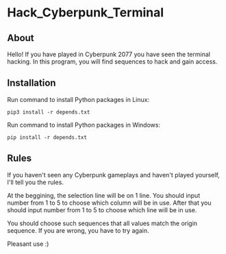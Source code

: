 # Hack_Cyberpunk_Terminal

About
-----

Hello! If you have played in Cyberpunk 2077 you have seen the terminal hacking. In this program, you will find sequences to hack and gain access.

Installation
------------

Run command to install Python packages in Linux:
	
	pip3 install -r depends.txt

Run command to install Python packages in Windows:

	pip install -r depends.txt

Rules
-----

If you haven't seen any Cyberpunk gameplays and haven't played yourself, I'll tell you the rules.

At the beggining, the selection line will be on 1 line. You should input number from 1 to 5 to choose which column will be in use. After that you should input number from 1 to 5 to choose which line will be in use.

You should choose such sequences that all values match the origin sequence. If you are wrong, you have to try again.

Pleasant use :)
